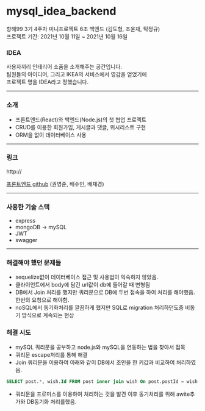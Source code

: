 # mysql_idea_backend
항해99 3기 4주차 미니프로젝트 6조 백엔드 (김도형, 조윤재, 탁정규) <br>
프로젝트 기간: 2021년 10월 11일 ~ 2021년 10월 16일

### IDEA
사용자끼리 인테리어 소품을 소개해주는 공간입니다.<br>
팀원들의 아이디어, 그리고 IKEA의 서비스에서 영감을 얻었기에 <br>
프로젝트 명을 IDEA라고 정했습니다.

<hr>

### 소개
* 프론트엔드(React)와 백엔드(Node.js)의 첫 협업 프로젝트<br>
* CRUD를 이용한 회원가입, 게시글과 댓글, 위시리스트 구현
* ORM을 없이 데이터베이스 사용

<hr>

###  링크
http://


<a href="https://github.com/devLily/Hanghae6-IDEA_frontend/tree/master">프론트엔드 github</a>
(권영준, 배수인, 배재경)
<hr>

### 사용한 기술 스택
* express
* mongoDB -> mySQL
* JWT
* swagger


<hr>

### 해결해야 했던 문제들
* sequelize없이 데이터베이스 접근 및 사용법이 익숙하지 않았음.
* 클라이언트에서 body에 담긴 url값이 db에 들어갈 때 변형됨
* DB에서 Join 처리를 했지만 쿼리문으로 DB에 두번 접속을 하여 처리를 해야했음. 한번의 요청으로 해야함.
* noSQL에서 동기화처리를 깔끔하게 했지만 SQL로 migration 처리하던도중 비동기 방식으로 계속되는 현상


### 해결 시도
* mySQL 쿼리문을 공부하고 node.js와 mySQL을 연동하는 법을 찾아서 접목
* 쿼리문 escape처리를 통해 해결
* Join 쿼리문을 이용하여 아래와 같이 DB에서 조인을 한 키값과 비교하여 처리하였음.
```sql
SELECT post.*, wish.Id FROM post inner join wish On post.postId = wish.postId WHERE wish.userId = ?
```
* 쿼리문을 프로미스를 이용하여 처리하는 것을 발견 이후 동기처리를 위해 awite추가와 DB동기화 처리를했음.
   

